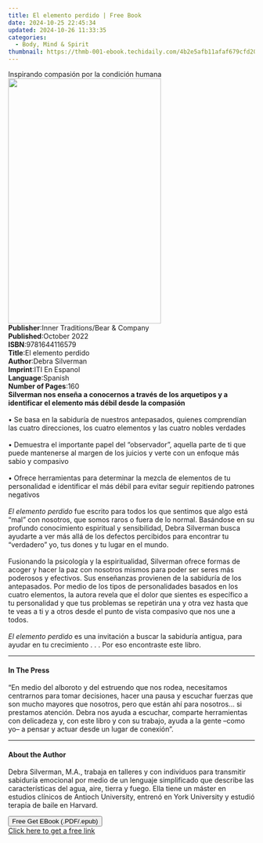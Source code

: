 ```yaml
---
title: El elemento perdido | Free Book
date: 2024-10-25 22:45:34
updated: 2024-10-26 11:33:35
categories:
  - Body, Mind & Spirit
thumbnail: https://thmb-001-ebook.techidaily.com/4b2e5afb11afaf679cfd2020e3736b3782d8325baf5f51ceed87378732681048.jpg
---
```

<main id="book-container">
  <div class="flex flex-col">
    <div class="book-brief flex-1 py-6 px-4 sm:p-6 md:py-10 md:px-8">
      <!-- brief-->
      <div class="book-brief-main">
        Inspirando compasión por la condición humana
      </div>
    </div>
    <div
      class="book-meta-info flex-1 grid gap-4 col-start-1 col-end-3 row-start-1 sm:mb-6 sm:grid-cols-4 lg:gap-6 lg:col-start-2 lg:row-end-6 lg:row-span-6 lg:mb-0"
    >
      <div
        class="book-meta-info-left place-content-center mt-4 p-4 text-sm leading-6 col-start-2 col-span-2 dark:text-slate-400"
      >
        <img
          class="w-full h-500 object-cover rounded-lg sm:h-255 sm:col-span-2 lg:col-span-full"
          src="https://img-001-ebook.techidaily.com/ac2e36754aa49dd9ab77929672cedb7494b788a667c2688afdcd5be80d34b9b3.jpg"
          alt=""
          width="312"
          height="500"
        />
      </div>
      <div
        class="book-meta-info-right mt-2 col-start-1 row-start-2 col-span-3 self-center"
      >
        <!-- meta data  -->
        <div class="flex flex-col px-4 md:px-8">
          <div class="flex-1">
            <strong>Publisher</strong>:<span class="px-2"
              >Inner Traditions/Bear &amp; Company</span
            >
          </div>
          <div class="flex-1">
            <strong>Published</strong>:<span class="px-2">October 2022</span>
          </div>
          <div class="flex-1">
            <strong>ISBN</strong>:<span class="px-2">9781644116579</span>
          </div>
          <div class="flex-1">
            <strong>Title</strong>:<span class="px-2">El elemento perdido</span>
          </div>
          <div class="flex-1">
            <strong>Author</strong>:<span class="px-2">Debra Silverman</span>
          </div>
          <div class="flex-1">
            <strong>Imprint</strong>:<span class="px-2">ITI En Espanol</span>
          </div>
          <div class="flex-1">
            <strong>Language</strong>:<span class="px-2">Spanish</span>
          </div>
          <div class="flex-1">
            <strong>Number of Pages</strong>:<span class="px-2">160</span>
          </div>
        </div>
      </div>
    </div>
    <div class="book-description flex-1 py-6 px-4 sm:p-6 md:py-10 md:px-8">
      <div class="book-description-main">
        <div accordion-content="" id="description">
          <b
            >Silverman nos enseña a conocernos a través de los arquetipos y a
            identificar el elemento más débil desde la compasión</b
          ><br /><br />• Se basa en la sabiduría de nuestros antepasados,
          quienes comprendían las cuatro direcciones, los cuatro elementos y las
          cuatro nobles verdades<br /><br />• Demuestra el importante papel del
          “observador”, aquella parte de ti que puede mantenerse al margen de
          los juicios y verte con un enfoque más sabio y compasivo<br /><br />•
          Ofrece herramientas para determinar la mezcla de elementos de tu
          personalidad e identificar el más débil para evitar seguir repitiendo
          patrones negativos<br /><br /><i>El elemento perdido</i> fue escrito
          para todos los que sentimos que algo está “mal” con nosotros, que
          somos raros o fuera de lo normal. Basándose en su profundo
          conocimiento espiritual y sensibilidad, Debra Silverman busca ayudarte
          a ver más allá de los defectos percibidos para encontrar tu
          “verdadero” yo, tus dones y tu lugar en el mundo.<br /><br />Fusionando
          la psicología y la espiritualidad, Silverman ofrece formas de acoger y
          hacer la paz con nosotros mismos para poder ser seres más poderosos y
          efectivos. Sus enseñanzas provienen de la sabiduría de los
          antepasados. Por medio de los tipos de personalidades basados en los
          cuatro elementos, la autora revela que el dolor que sientes es
          específico a tu personalidad y que tus problemas se repetirán una y
          otra vez hasta que te veas a ti y a otros desde el punto de vista
          compasivo que nos une a todos.<br /><br /><i>El elemento perdido</i>
          es una invitación a buscar la sabiduría antigua, para ayudar en tu
          crecimiento . . . Por eso encontraste este libro.
        </div>
        <div class="accordion-fader"></div>
      </div>
    </div>
    <div class="book-excerpts flex-1 py-6 px-4 sm:p-6 md:py-10 md:px-8">
      <!-- excerpts-->
      <div class="book-excerpts-main">
        <hr />
        <h4 class="placeholder placeholder-heading">
          <span>In The Press</span>
        </h4>
        <p>
          “En medio del alboroto y del estruendo que nos rodea, necesitamos
          centrarnos para tomar decisiones, hacer una pausa y escuchar fuerzas
          que son mucho mayores que nosotros, pero que están ahí para
          nosotros... si prestamos atención. Debra nos ayuda a escuchar,
          comparte herramientas con delicadeza y, con este libro y con su
          trabajo, ayuda a la gente –como yo– a pensar y actuar desde un lugar
          de conexión”.
        </p>
      </div>
    </div>
    <div class="book-about-author flex-1 py-6 px-4 sm:p-6 md:py-10 md:px-8">
      <!-- about author-->
      <div class="book-main-author-main">
        <hr />
        <h4 class="placeholder placeholder-heading">
          <span>About the Author</span>
        </h4>
        <p>
          Debra Silverman, M.A., trabaja en talleres y con individuos para
          transmitir sabiduría emocional por medio de un lenguaje simplificado
          que describe las características del agua, aire, tierra y fuego. Ella
          tiene un máster en estudios clínicos de Antioch University, entrenó en
          York University y estudió terapia de baile en Harvard.
        </p>
      </div>
    </div>
    <div class="book-free-get flex-1 py-6 px-4 sm:p-6 md:py-10 md:px-8">
      <button
        id="btn-free-get"
        class="bg-blue-500 hover:bg-blue-700 text-white font-bold py-2 px-4 rounded"
      >
        Free Get EBook (.PDF/.epub)
      </button>
      <div id="countdown-display" class="px-2 text-lg mt-2"></div>
      <a
        id="free-link"
        class="hidden bg-blue-500 hover:bg-blue-700 text-white font-bold py-2 px-4 rounded"
        href="https://www.ebooks.com/en-us/book/210500823/el-elemento-perdido/debra-silverman/"
        target="_blank"
        >Click here to get a free link</a
      >
    </div>
    <script>
      let countdownTime = 0;
      let countdownInterval = null;
      document
        .getElementById('btn-free-get')
        .addEventListener('click', startCountdown);
      function startCountdown() {
        countdownTime = new Date().getTime() + 60000 * 3;
        countdownInterval = setInterval(updateCountdown, 1000);
        document.getElementById('btn-free-get').disabled = true;
        document
          .getElementById('btn-free-get')
          .classList.add('bg-gray-500', 'cursor-not-allowed');
      }
      function updateCountdown() {
        let currentTime = new Date().getTime();
        let timeLeft = countdownTime - currentTime;
        let secondsLeft = Math.floor(timeLeft / 1000);
        document.getElementById('countdown-display').innerHTML =
          `Remaining time: ${secondsLeft} seconds.`;
        if (secondsLeft <= 0) {
          clearInterval(countdownInterval);
          document.getElementById('btn-free-get').classList.add('hidden');
          document.getElementById('free-link').classList.remove('hidden');
          document.getElementById('countdown-display').innerHTML = '';
        }
      }
    </script>
  </div>
</main>
